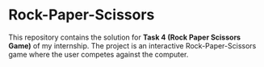 # Rock-Paper-Scissors
This repository contains the solution for **Task 4 (Rock Paper Scissors Game)** of my internship.   The project is an interactive Rock-Paper-Scissors game where the user competes against the computer.
